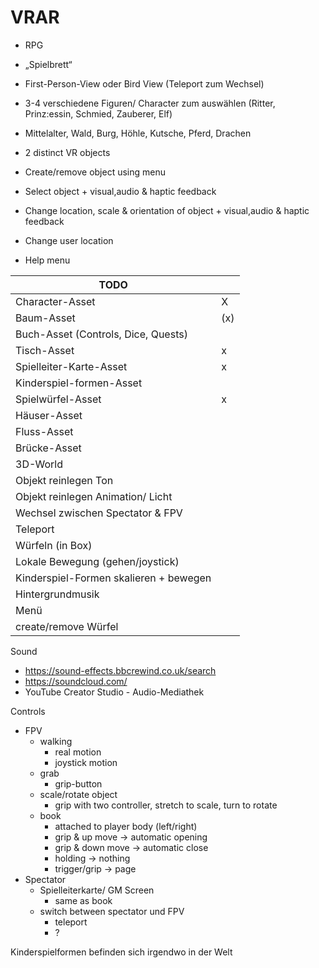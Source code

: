 # VRAR

- RPG
- „Spielbrett“
- First-Person-View oder Bird View (Teleport zum Wechsel)
- 3-4 verschiedene Figuren/ Character zum auswählen (Ritter, Prinz:essin, Schmied, Zauberer, Elf)
- Mittelalter, Wald, Burg, Höhle, Kutsche, Pferd, Drachen

- 2 distinct VR objects
- Create/remove object using menu
- Select object + visual,audio & haptic feedback
- Change location, scale & orientation of object + visual,audio & haptic feedback
- Change user location
- Help menu

| TODO  |    |
|----- |------|
| Character-Asset | X |
| Baum-Asset | (x) |
| Buch-Asset (Controls, Dice, Quests) |  |
| Tisch-Asset | x |
| Spielleiter-Karte-Asset | x |
| Kinderspiel-formen-Asset |  |
| Spielwürfel-Asset | x |
| Häuser-Asset |  |
| Fluss-Asset |  |
| Brücke-Asset |  |
| 3D-World |  |
| Objekt reinlegen Ton |  |
| Objekt reinlegen Animation/ Licht |  |
| Wechsel zwischen Spectator & FPV |  |
| Teleport |  |
| Würfeln (in Box) |  |
| Lokale Bewegung (gehen/joystick) |  |
| Kinderspiel-Formen skalieren + bewegen |  |
| Hintergrundmusik |  |
| Menü |  |
| create/remove Würfel |  |


Sound
- https://sound-effects.bbcrewind.co.uk/search
- https://soundcloud.com/
- YouTube Creator Studio - Audio-Mediathek


Controls
- FPV
  - walking
    - real motion
    - joystick motion
  - grab
    - grip-button
  - scale/rotate object
    - grip with two controller, stretch to scale, turn to rotate 
  - book 
    - attached to player body (left/right)
    - grip & up move -> automatic opening
    - grip & down move -> automatic close
    - holding -> nothing
    - trigger/grip -> page
- Spectator
  - Spielleiterkarte/ GM Screen
    - same as book
  - switch between spectator und FPV
    - teleport
    - ?

Kinderspielformen befinden sich irgendwo in der Welt
